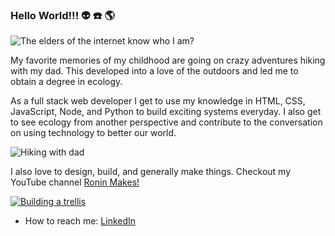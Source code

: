 ### Hello World!!! :alien: :phone: :earth_americas:

![The elders of the internet know who I am?](https://64.media.tumblr.com/tumblr_m5z67dpX8e1qkfwf2o1_1280.png)

My favorite memories of my childhood are going on crazy adventures hiking with my dad. This developed into a love of the outdoors and led me to obtain a degree in ecology. 

As a full stack web developer I get to use my knowledge in HTML, CSS, JavaScript, Node, and Python to build exciting systems everyday. I also get to see ecology from another perspective and contribute to the conversation on using technology to better our world. 

![Hiking with dad](https://user-images.githubusercontent.com/11523076/109339263-a0640f80-7824-11eb-8b31-f5c285d98456.jpg)

I also love to design, build, and generally make things. Checkout my YouTube channel [Ronin Makes!](https://www.youtube.com/channel/UCK_vYVjTH87uocFYAbkJQlQ)

[![Building a trellis](https://user-images.githubusercontent.com/11523076/109340820-bd99dd80-7826-11eb-9bbb-0ae21502c405.PNG)](https://www.youtube.com/watch?v=zOxiyetVy-8&t=11s)

- How to reach me: [LinkedIn](https://www.linkedin.com/in/april-ashby/)
